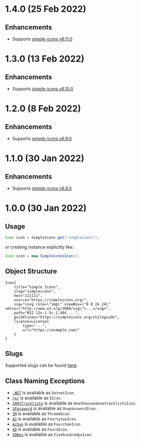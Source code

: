 # 1.4.0 (25 Feb 2022)

## Enhancements
- Supports [simple-icons v6.11.0](https://github.com/simple-icons/simple-icons/releases/tag/6.11.0)

# 1.3.0 (13 Feb 2022)

## Enhancements
- Supports [simple-icons v6.10.0](https://github.com/simple-icons/simple-icons/releases/tag/6.10.0)

# 1.2.0 (8 Feb 2022)

## Enhancements
- Supports [simple-icons v6.9.0](https://github.com/simple-icons/simple-icons/releases/tag/6.9.0)

# 1.1.0 (30 Jan 2022)

## Enhancements
- Supports [simple-icons v6.8.0](https://github.com/simple-icons/simple-icons/releases/tag/6.8.0)

# 1.0.0 (30 Jan 2022)

## Usage
```java
Icon icon = SimpleIcons.get("simpleicons");
```

or creating instance explicitly like:

```java
Icon icon = new SimpleiconsIcon();
```

## Object Structure
```
Icon{
    title="Simple Icons",
    slug="simpleicons",
    hex="111111",
    source="https://simpleicons.org/",
    svg="<svg role=\"img\" viewBox=\"0 0 24 24\" xmlns=\"http://www.w3.org/2000/svg\">...</svg>",
    path="M12 12v-1.5c-2.484 ...",
    guidelines="https://simpleicons.org/styleguide",
    license=License{
        type="...",
        url="https://example.com/"
    }
}
```

## Slugs
Supported slugs can be found [here](slugs.md).

## Class Naming Exceptions
- [`.NET`](https://simpleicons.org/?q=.NET) is available as `DotnetIcon`.
- [`/e/`](https://simpleicons.org/?q=%2Fe%2F) is available as `EIcon`.
- [`1001Tracklists`](https://simpleicons.org/?q=1001Tracklists) is available as `OnethousandonetracklistsIcon`.
- [`1Password`](https://simpleicons.org/?q=1Password) is available as `OnepasswordIcon`.
- [`3M`](https://simpleicons.org/?q=3M) is available as `ThreemIcon`.
- [`42`](https://simpleicons.org/?q=42) is available as `FourtytwoIcon`.
- [`4chan`](https://simpleicons.org/?q=4chan) is available as `FourchanIcon`.
- [`4D`](https://simpleicons.org/?q=4D) is available as `FourdIcon`.
- [`500px`](https://simpleicons.org/?q=500px) is available as `FivehundredpxIcon`.